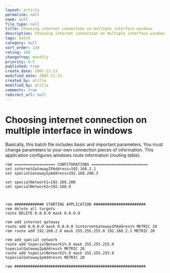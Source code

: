```yaml
---
layout: article
permalink: null
name: null
file_type: null
title: Choosing internet connection on multiple interface windows
description: Choosing internet connection on multiple interface windows
tags: batch
category: null
sort_order: 110
rating: 100
changefreq: monthly
priority: 0.5
published: true
create_date: 2007-11-13
modified_date: 2007-11-13
created_by: atilla
modified_by: atilla
comments: true
redirect_url: null
---
```


# Choosing internet connection on multiple interface in windows

Basically, this batch file includes basic and important parameters.
You must change parameters to your own connection pieces of information.
This application configures windows route information (routing table).

```batch
rem ================== CONFITURATIONS =========================
set internetGatewayIPAddress=192.168.2.1
set specialGatewayIpAddress=192.168.200.3

set specialNetwork1=192.168.200
set specialNetwork2=192.168.0



rem ############# STARTING APPLICATION #######################
rem delete all targets
route DELETE 0.0.0.0 mask 0.0.0.0

rem add internet gateway
route add 0.0.0.0 mask 0.0.0.0 %internetGatewayIPAddress% METRIC 20
rem route add 192.168.2.0 mask 255.255.255.0 192.168.2.1 METRIC 20

rem add special network
route add %specialNetwork1%.0 mask 255.255.255.0 %specialGatewayIpAddress% METRIC 20
route add %specialNetwork2%.0 mask 255.255.255.0 %specialGatewayIpAddress% METRIC 20

rem ##########################################################
```
